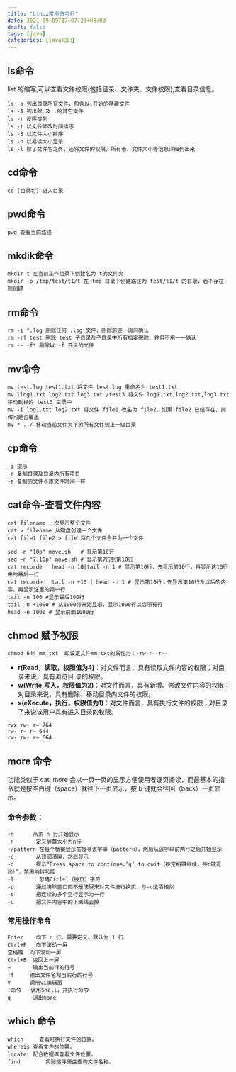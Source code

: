 ```yaml
---
title: "Linux常用命令行"
date: 2021-09-09T17:07:23+08:00
draft: false
tags: [java]
categories: [java知识]
---
```

## ls命令
   list 的缩写,可以查看文件权限(包括目录、文件夹、文件权限),查看目录信息。

```shell
ls -a 列出目录所有文件，包含以.开始的隐藏文件
ls -A 列出除.及..的其它文件
ls -r 反序排列
ls -t 以文件修改时间排序
ls -S 以文件大小排序
ls -h 以易读大小显示
ls -l 除了文件名之外，还将文件的权限、所有者、文件大小等信息详细列出来
```

## cd命令

```shell
cd [目录名] 进入目录
```

## pwd命令

```shell
pwd 查看当前路径
```

## mkdik命令

```shell
mkdir t 在当前工作目录下创建名为 t的文件夹
mkdir -p /tmp/test/t1/t 在 tmp 目录下创建路径为 test/t1/t 的目录，若不存在，则创建
```

## rm命令

```shell
rm -i *.log 删除任何 .log 文件，删除前逐一询问确认
rm -rf test 删除 test 子目录及子目录中所有档案删除，并且不用一一确认
rm -- -f* 删除以 -f 开头的文件
```

## mv命令

 ```shell
mv test.log test1.txt 将文件 test.log 重命名为 test1.txt
mv llog1.txt log2.txt log3.txt /test3 将文件 log1.txt,log2.txt,log3.txt 移动到根的 test3 目录中
mv -i log1.txt log2.txt 将文件 file1 改名为 file2，如果 file2 已经存在，则询问是否覆盖
mv * ../ 移动当前文件夹下的所有文件到上一级目录
```

## cp命令
```shell
-i 提示
-r 复制目录及目录内所有项目
-a 复制的文件与原文件时间一样
```

## cat命令-查看文件内容
```shell
cat filename 一次显示整个文件
cat > filename 从键盘创建一个文件
cat file1 file2 > file 将几个文件合并为一个文件
```

```shell
sed -n "10p" move.sh   # 显示第10行
sed -n "7,10p" move.sh # 显示第7行到第10行
cat recorde | head -n 10|tail -n 1 # 显示第10行，先显示前10行，再显示这10行中的最后一行
cat recorde | tail -n +10 | head -n 1 # 显示第10行；先显示第10行及以后的内容，再显示这里的第一行
tail -n 100 #显示最后100行
tail -n +1000 # 从1000行开始显示，显示1000行以后所有行
head -n 1000 # 显示前面1000行
```

## chmod 赋予权限

```shell
chmod 644 mm.txt  即设定文件mm.txt的属性为：-rw-r--r--
```

* **r(Read，读取，权限值为4)**：对文件而言，具有读取文件内容的权限；对目录来说，具有浏览目 录的权限。 
* **w(Write,写入，权限值为2)**：对文件而言，具有新增、修改文件内容的权限；对目录来说，具有删除、移动目录内文件的权限。 
* **x(eXecute，执行，权限值为1)**：对文件而言，具有执行文件的权限；对目录了来说该用户具有进入目录的权限。

```shell
rwx rw- r– 764
rw- r– r– 644
rw- rw- r– 664
```


## more 命令
   功能类似于 cat, more 会以一页一页的显示方便使用者逐页阅读，而最基本的指令就是按空白键（space）就往下一页显示，按 b 键就会往回（back）一页显示。
### 命令参数：
```shell
+n      从笫 n 行开始显示
-n       定义屏幕大小为n行
+/pattern 在每个档案显示前搜寻该字串（pattern），然后从该字串前两行之后开始显示 
-c       从顶部清屏，然后显示
-d       提示“Press space to continue，’q’ to quit（按空格键继续，按q键退出）”，禁用响铃功能
-l        忽略Ctrl+l（换页）字符
-p       通过清除窗口而不是滚屏来对文件进行换页，与-c选项相似
-s       把连续的多个空行显示为一行
-u       把文件内容中的下画线去掉
```
### 常用操作命令
```shell
Enter    向下 n 行，需要定义。默认为 1 行
Ctrl+F   向下滚动一屏
空格键  向下滚动一屏
Ctrl+B  返回上一屏
=       输出当前行的行号
:f     输出文件名和当前行的行号
V      调用vi编辑器
!命令   调用Shell，并执行命令
q       退出more
```
## which 命令
```shell
which     查看可执行文件的位置。
whereis 查看文件的位置。
locate  配合数据库查看文件位置。
find        实际搜寻硬盘查询文件名称。
```



